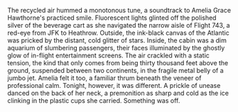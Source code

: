 The recycled air hummed a monotonous tune, a soundtrack to Amelia Grace Hawthorne's practiced smile.  Fluorescent lights glinted off the polished silver of the beverage cart as she navigated the narrow aisle of Flight 743, a red-eye from JFK to Heathrow. Outside, the ink-black canvas of the Atlantic was pricked by the distant, cold glitter of stars. Inside, the cabin was a dim aquarium of slumbering passengers, their faces illuminated by the ghostly glow of in-flight entertainment screens. The air crackled with a static tension, the kind that only comes from being thirty thousand feet above the ground, suspended between two continents, in the fragile metal belly of a jumbo jet. Amelia felt it too, a familiar thrum beneath the veneer of professional calm. Tonight, however, it was different.  A prickle of unease danced on the back of her neck, a premonition as sharp and cold as the ice clinking in the plastic cups she carried.  Something was off.
